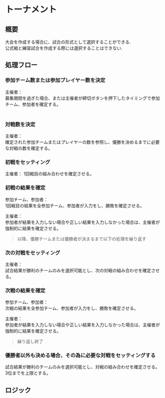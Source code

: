 # トーナメント  
## 概要  
大会を作成する場合に、試合の形式として選択することができる.  
公式戦と練習試合を作成する際には選択することはできない.  
  
## 処理フロー  
### 参加チーム数または参加プレイヤー数を決定  
主催者：  
募集期間を過ぎた場合、または主催者が締切ボタンを押下したタイミングで参加チーム、参加者を確定する。  
　　
### 対戦数を決定  
主催者：  
確定された参加チームまたはプレイヤーの数を参照し、優勝を決めるまでに必要な対戦の数を確定する。  
  
### 初戦をセッティング  
主催者：
1回戦目の組み合わせを確定させる。  
  
### 初戦の結果を確定  
参加チーム、参加者：  
1回戦目の結果を全参加チーム、参加者が入力をし、勝敗を確定させる。  
  
主催者：  
参加者が結果を入力しない場合や正しい結果を入力しなかった場合は、主催者が強制的に結果を確定させる。  
  
> 以降、優勝チームまたは優勝者が決まるまで以下の処理を繰り返す
  
### 次の対戦をセッティング  
主催者：  
試合結果が勝利のチームのみを選択可能とし、次の対戦の組み合わせを確定させる。  
  
### 次戦の結果を確定  
参加チーム、参加者：  
次戦の結果を全参加チーム、参加者が入力をし、勝敗を確定させる。  
  
主催者：  
参加者が結果を入力しない場合や正しい結果を入力しなかった場合は、主催者が強制的に結果を確定させる。  
  
> 繰り返し終了  
  
### 優勝者以外も決める場合、その為に必要な対戦をセッティングする  
試合結果が勝利のチームのみを選択可能とし、対戦の組み合わせを確定させる。  
3位までを上限とする。  
  
## ロジック  